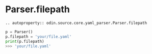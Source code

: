 # Parser.filepath

```{eval-rst}
.. autoproperty:: odin.source.core.yaml_parser.Parser.filepath
```

```python
p = Parser()
p.filepath = 'your/file.yaml'
print(p.filepath)
>>> 'your/file.yaml'
```